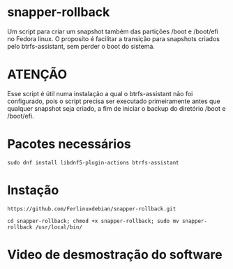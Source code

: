# snapper-rollback
Um script para criar um snapshot também das partições /boot e /boot/efi no Fedora linux. 
O proposíto é facilitar a transição para snapshots criados pelo btrfs-assistant, sem perder
o boot do sistema.

# ATENÇÃO 
Esse script é útil numa instalação a qual o btrfs-assistant não foi configurado, pois o script precisa ser executado primeiramente antes que qualquer 
snapshot seja criado, a fim de iniciar o backup do diretório /boot e /boot/efi.

# Pacotes necessários 
```
sudo dnf install libdnf5-plugin-actions btrfs-assistant
```
# Instação 
```
https://github.com/Ferlinuxdebian/snapper-rollback.git

cd snapper-rollback; chmod +x snapper-rollback; sudo mv snapper-rollback /usr/local/bin/
```
# Video de desmostração do software
